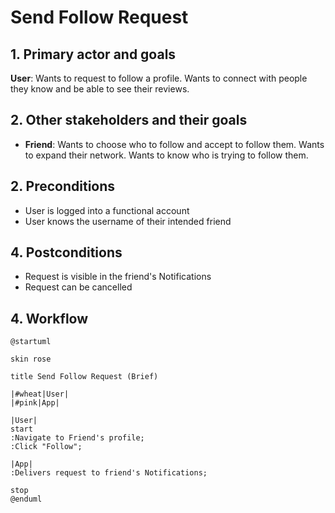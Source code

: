 # Send Follow Request

## 1. Primary actor and goals

__User__: Wants to request to follow a profile. Wants to connect with people they know and be able to see their reviews.

## 2. Other stakeholders and their goals

* __Friend__: Wants to choose who to follow and accept to follow them. Wants to expand their network. Wants to know who is trying to follow them.

## 2. Preconditions

* User is logged into a functional account
* User knows the username of their intended friend

## 4. Postconditions

* Request is visible in the friend's Notifications
* Request can be cancelled

## 4. Workflow

```plantuml
@startuml

skin rose

title Send Follow Request (Brief)

|#wheat|User|
|#pink|App|

|User|
start
:Navigate to Friend's profile;
:Click "Follow";

|App|
:Delivers request to friend's Notifications;

stop
@enduml
```